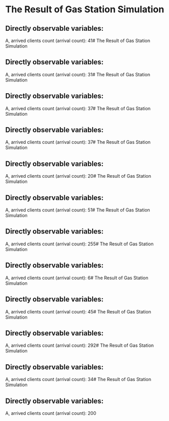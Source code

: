 # The Result of Gas Station Simulation

## Directly observable variables: 

A, arrived clients count (arrival count): 41# The Result of Gas Station Simulation

## Directly observable variables: 

A, arrived clients count (arrival count): 31# The Result of Gas Station Simulation

## Directly observable variables: 

A, arrived clients count (arrival count): 37# The Result of Gas Station Simulation

## Directly observable variables: 

A, arrived clients count (arrival count): 37# The Result of Gas Station Simulation

## Directly observable variables: 

A, arrived clients count (arrival count): 20# The Result of Gas Station Simulation

## Directly observable variables: 

A, arrived clients count (arrival count): 51# The Result of Gas Station Simulation

## Directly observable variables: 

A, arrived clients count (arrival count): 255# The Result of Gas Station Simulation

## Directly observable variables: 

A, arrived clients count (arrival count): 6# The Result of Gas Station Simulation

## Directly observable variables: 

A, arrived clients count (arrival count): 45# The Result of Gas Station Simulation

## Directly observable variables: 

A, arrived clients count (arrival count): 292# The Result of Gas Station Simulation

## Directly observable variables: 

A, arrived clients count (arrival count): 34# The Result of Gas Station Simulation

## Directly observable variables: 

A, arrived clients count (arrival count): 200